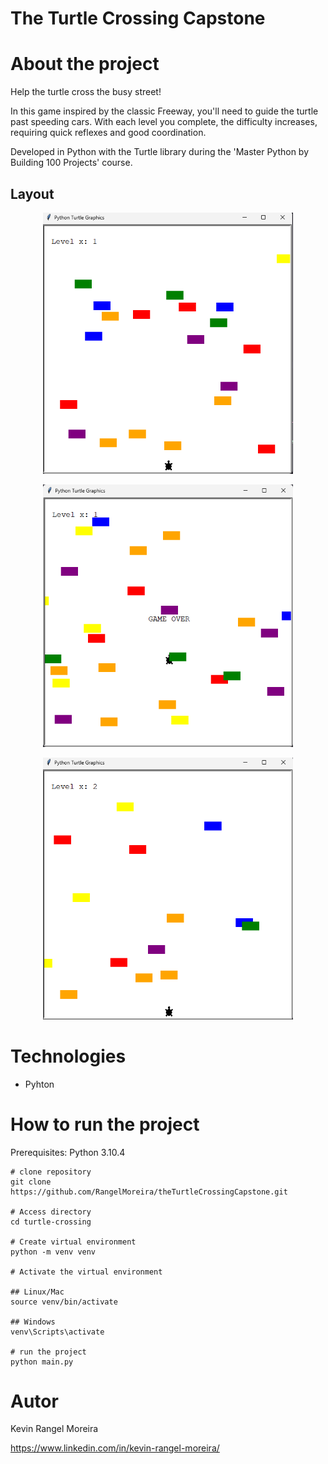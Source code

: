 # The Turtle Crossing Capstone


# About the project

Help the turtle cross the busy street! 

In this game inspired by the classic Freeway, you'll need to guide the turtle past speeding cars. With each level you complete, the difficulty increases, requiring quick reflexes and good coordination. 

Developed in Python with the Turtle library during the 'Master Python by Building 100 Projects' course.
## Layout

<p align="center">
  <img src="https://raw.githubusercontent.com/RangelMoreira/theTurtleCrossingCapstone/refs/heads/main/assets/image1.png" alt="Web 1" width="400"/>
</p>

<p align="center">
  <img src="https://raw.githubusercontent.com/RangelMoreira/theTurtleCrossingCapstone/refs/heads/main/assets/image2.png" alt="Web 2" width="400"/>
</p>

<p align="center">
  <img src="https://raw.githubusercontent.com/RangelMoreira/theTurtleCrossingCapstone/refs/heads/main/assets/image3.png" alt="Web 2" width="400"/>
</p>


# Technologies

- Pyhton 

# How to run the project

Prerequisites: Python 3.10.4

```
# clone repository
git clone https://github.com/RangelMoreira/theTurtleCrossingCapstone.git

# Access directory
cd turtle-crossing

# Create virtual environment
python -m venv venv

# Activate the virtual environment

## Linux/Mac
source venv/bin/activate

## Windows
venv\Scripts\activate

# run the project
python main.py
```

# Autor

Kevin Rangel Moreira

https://www.linkedin.com/in/kevin-rangel-moreira/
